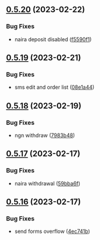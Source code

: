 ## [0.5.20](https://github.com/matt-kay/payfam-webapp/compare/v0.5.19...v0.5.20) (2023-02-22)


### Bug Fixes

* naira deposit disabled ([f5590f1](https://github.com/matt-kay/payfam-webapp/commit/f5590f1d0db06f5aee3197531126513a6409be17))



## [0.5.19](https://github.com/matt-kay/payfam-webapp/compare/v0.5.18...v0.5.19) (2023-02-21)


### Bug Fixes

* sms edit and order list ([08e1a44](https://github.com/matt-kay/payfam-webapp/commit/08e1a4417555a7f8b8030b956eaafb6e01a2c6cf))



## [0.5.18](https://github.com/matt-kay/payfam-webapp/compare/v0.5.17...v0.5.18) (2023-02-19)


### Bug Fixes

* ngn withdraw ([7983b48](https://github.com/matt-kay/payfam-webapp/commit/7983b4837f739b5fec627e4067a343e231193993))



## [0.5.17](https://github.com/matt-kay/payfam-webapp/compare/v0.5.16...v0.5.17) (2023-02-17)


### Bug Fixes

* naira withdrawal ([59bba6f](https://github.com/matt-kay/payfam-webapp/commit/59bba6f5ab7c8a3dea4f1eac7eefc9ea8bcd5eaa))



## [0.5.16](https://github.com/matt-kay/payfam-webapp/compare/v0.5.15...v0.5.16) (2023-02-17)


### Bug Fixes

* send forms overflow ([4ec741b](https://github.com/matt-kay/payfam-webapp/commit/4ec741b0801d95ff1555d83472e82b2628aec8b6))



